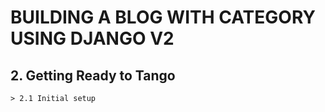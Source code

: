 # BUILDING A BLOG WITH CATEGORY USING DJANGO V2

## 2. Getting Ready to Tango

    > 2.1 Initial setup